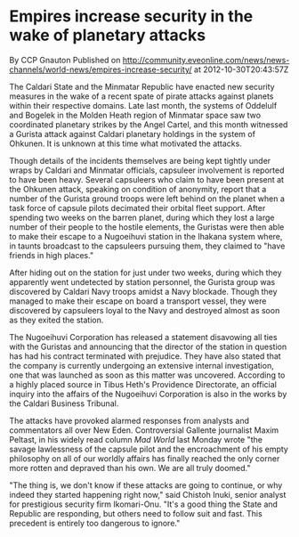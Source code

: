 # Empires increase security in the wake of planetary attacks
By CCP Gnauton
Published on http://community.eveonline.com/news/news-channels/world-news/empires-increase-security/ at 2012-10-30T20:43:57Z

The Caldari State and the Minmatar Republic have enacted new security measures in the wake of a recent spate of pirate attacks against planets within their respective domains. Late last month, the systems of Oddelulf and Bogelek in the Molden Heath region of Minmatar space saw two coordinated planetary strikes by the Angel Cartel, and this month witnessed a Gurista attack against Caldari planetary holdings in the system of Ohkunen. It is unknown at this time what motivated the attacks.

Though details of the incidents themselves are being kept tightly under wraps by Caldari and Minmatar officials, capsuleer involvement is reported to have been heavy. Several capsuleers who claim to have been present at the Ohkunen attack, speaking on condition of anonymity, report that a number of the Gurista ground troops were left behind on the planet when a task force of capsule pilots decimated their orbital fleet support. After spending two weeks on the barren planet, during which they lost a large number of their people to the hostile elements, the Guristas were then able to make their escape to a Nugoeihuvi station in the Ihakana system where, in taunts broadcast to the capsuleers pursuing them, they claimed to "have friends in high places."

After hiding out on the station for just under two weeks, during which they apparently went undetected by station personnel, the Gurista group was discovered by Caldari Navy troops amidst a Navy blockade. Though they managed to make their escape on board a transport vessel, they were discovered by capsuleers loyal to the Navy and destroyed almost as soon as they exited the station.

The Nugoeihuvi Corporation has released a statement disavowing all ties with the Guristas and announcing that the director of the station in question has had his contract terminated with prejudice. They have also stated that the company is currently undergoing an extensive internal investigation, one that was launched as soon as this matter was uncovered. According to a highly placed source in Tibus Heth's Providence Directorate, an official inquiry into the affairs of the Nugoeihuvi Corporation is also in the works by the Caldari Business Tribunal.

The attacks have provoked alarmed responses from analysts and commentators all over New Eden. Controversial Gallente journalist Maxim Peltast, in his widely read column _Mad World_ last Monday wrote "the savage lawlessness of the capsule pilot and the encroachment of his empty philosophy on all of our worldly affairs has finally reached the only corner more rotten and depraved than his own. We are all truly doomed."

"The thing is, we don't know if these attacks are going to continue, or why indeed they started happening right now," said Chistoh Inuki, senior analyst for prestigious security firm Ikomari-Onu. "It's a good thing the State and Republic are responding, but others need to follow suit and fast. This precedent is entirely too dangerous to ignore."

